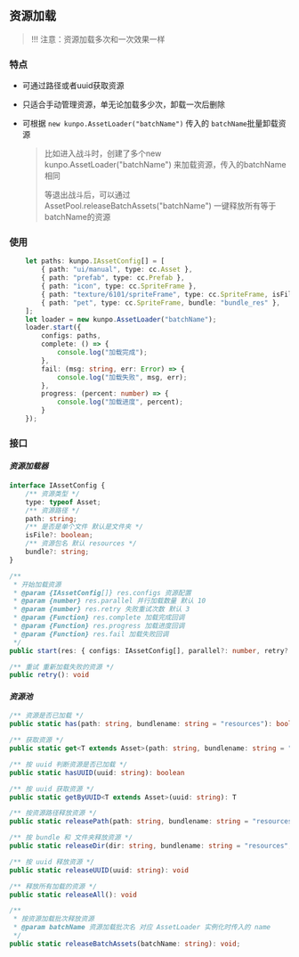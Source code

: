## 资源加载
> !!! 注意：资源加载多次和一次效果一样

### 特点
  * 可通过路径或者uuid获取资源

  * 只适合手动管理资源，单无论加载多少次，卸载一次后删除

  * 可根据 `new kunpo.AssetLoader("batchName")` 传入的 `batchName`批量卸载资源

    > 比如进入战斗时，创建了多个new kunpo.AssetLoader("batchName") 来加载资源，传入的batchName相同
    >
    > 等退出战斗后，可以通过 AssetPool.releaseBatchAssets("batchName") 一键释放所有等于batchName的资源

### 使用
```typescript
    let paths: kunpo.IAssetConfig[] = [
        { path: "ui/manual", type: cc.Asset },
        { path: "prefab", type: cc.Prefab },
        { path: "icon", type: cc.SpriteFrame },
        { path: "texture/6101/spriteFrame", type: cc.SpriteFrame, isFile: true },
        { path: "pet", type: cc.SpriteFrame, bundle: "bundle_res" },
    ];
    let loader = new kunpo.AssetLoader("batchName");
    loader.start({
        configs: paths,
        complete: () => {
            console.log("加载完成");
        },
        fail: (msg: string, err: Error) => {
            console.log("加载失败", msg, err);
        },
        progress: (percent: number) => {
            console.log("加载进度", percent);
        }
    });
```

### 接口
#### *资源加载器*

```typescript
interface IAssetConfig {
    /** 资源类型 */
    type: typeof Asset;
    /** 资源路径 */
    path: string;
    /** 是否是单个文件 默认是文件夹 */
    isFile?: boolean;
    /** 资源包名 默认 resources */
    bundle?: string;
}

/**
 * 开始加载资源
 * @param {IAssetConfig[]} res.configs 资源配置
 * @param {number} res.parallel 并行加载数量 默认 10
 * @param {number} res.retry 失败重试次数 默认 3
 * @param {Function} res.complete 加载完成回调
 * @param {Function} res.progress 加载进度回调
 * @param {Function} res.fail 加载失败回调
 */
public start(res: { configs: IAssetConfig[], parallel?: number, retry?: number, complete: () => void, fail: (msg: string, err: Error) => void, progress?: (percent: number) => void }): void

/** 重试 重新加载失败的资源 */
public retry(): void
```

#### *资源池*

```typescript
/** 资源是否已加载 */
public static has(path: string, bundlename: string = "resources"): boolean

/** 获取资源 */
public static get<T extends Asset>(path: string, bundlename: string = "resources"): T

/** 按 uuid 判断资源是否已加载 */
public static hasUUID(uuid: string): boolean

/** 按 uuid 获取资源 */
public static getByUUID<T extends Asset>(uuid: string): T

/** 按资源路径释放资源 */
public static releasePath(path: string, bundlename: string = "resources"): void

/** 按 bundle 和 文件夹释放资源 */
public static releaseDir(dir: string, bundlename: string = "resources", asset: typeof Asset): Promise<boolean>

/** 按 uuid 释放资源 */
public static releaseUUID(uuid: string): void

/** 释放所有加载的资源 */
public static releaseAll(): void

/** 
 * 按资源加载批次释放资源
 * @param batchName 资源加载批次名 对应 AssetLoader 实例化时传入的 name
 */
public static releaseBatchAssets(batchName: string): void;
```

